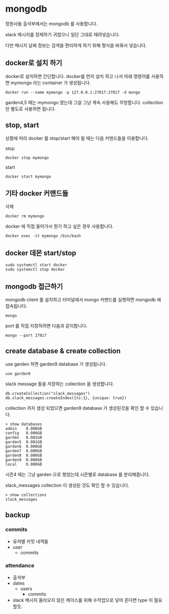 # mongodb
정원사들 출석부에서는 mongodb 를 사용합니다.

slack 메시지를 정제하기 귀찮으니 일단 그대로 때려넣습니다.

다만 메시지 날짜 정보는 검색을 편리하게 하기 위해 형식을 바꿔서 넣습니다.

## docker로 설치 하기
docker로 설치하면 간단합니다. docker를 먼저 설치 하고 나서 아래 명령어를 사용하면 mymongo 라는 container 가 생성됩니다.

```
docker run --name mymongo -p 127.0.0.1:27017:27017 -d mongo
```

garden4,5 때는 mymongo 였는데 그걸 그냥 계속 사용해도 무방합니다. collection 만 별도로 사용하면 됩니다.

## stop, start
상황에 따라 docker 를 stop/start 해야 될 때는 다음 커맨드들을 이용합니다.

stop
```
docker stop mymongo
```

start
```
docker start mymongo
```

## 기타 docker 커맨드들
삭제
```
docker rm mymongo
```

docker 에 직접 들어가서 뭔가 하고 싶은 경우 사용합니다.
```
docker exec -it mymongo /bin/bash
```

## docker 데몬 start/stop
```
sudo systemctl start docker
sudo systemctl stop docker
```

## mongodb 접근하기
mongodb client 를 설치하고 터미널에서 mongo 커맨드를 실행하면 mongodb 에 접속됩니다.
```
mongo
```

port 를 직접 지정하려면 다음과 같이합니다.
```
mongo --port 27017
```

## create database & create collection
use garden 하면 garden9 database 가 생성됩니다.
```
use garden9
```

slack message 들을 저장하는 collection 을 생성합니다.
```
db.createCollection("slack_messages")
db.slack_messages.createIndex({ts:1}, {unique: true})
```

collection 까지 생성 되었으면 garden9 database 가 생성된것을 확인 할 수 있습니다.
```
> show databases
admin    0.000GB
config   0.000GB
garden   0.001GB
garden5  0.001GB
garden6  0.000GB
garden7  0.000GB
garden8  0.000GB
garden9  0.000GB
local    0.000GB
```
시즌4 때는 그냥 garden 으로 했었는데 시즌별로 database 를 분리해줍니다.

slack_messages collection 이 생성된 것도 확인 할 수 있습니다.
```
> show collections
slack_messages
```


## backup
### commits
* 유저별 커밋 내역들
* user
  * commits

### attendance
* 출석부
* dates
  * users
    * commits
* slack 메시지 올라오지 않은 케이스를 위해 수작업으로 넣어 준다면 type 이 필요할듯.
